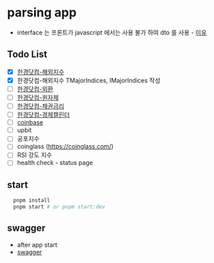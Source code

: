 # parsing app

- interface 는 프론트가 javascript 에서는 사용 불가 하여 dto 를 사용 - [이유](https://docs.nestjs.com/controllers#request-payloads)

## Todo List

- [x] [한경닷컴-해외지수](https://datacenter.hankyung.com/major-indices)
- [x] 한경닷컴-해외지수 TMajorIndices, IMajorIndices 작성
- [ ] [한경닷컴-외환](https://datacenter.hankyung.com/currencies)
- [ ] [한경닷컴-원자제](https://datacenter.hankyung.com/commodities)
- [ ] [한경닷컴-채권금리](https://datacenter.hankyung.com/rates-bonds)
- [ ] [한경닷컴-경제캘린더](https://datacenter.hankyung.com/economic-calendar)
- [ ] [coinbase](https://www.coinbase.com/converter)
- [ ] upbit
- [ ] 공포지수
- [ ] coinglass (https://coinglass.com/)
- [ ] RSI 강도 지수
- [ ] health check - status page

## start

```bash
  pnpm install
  pnpm start # or pnpm start:dev
```

## swagger

- after app start
- [swagger](http://localhost:3000/api)
